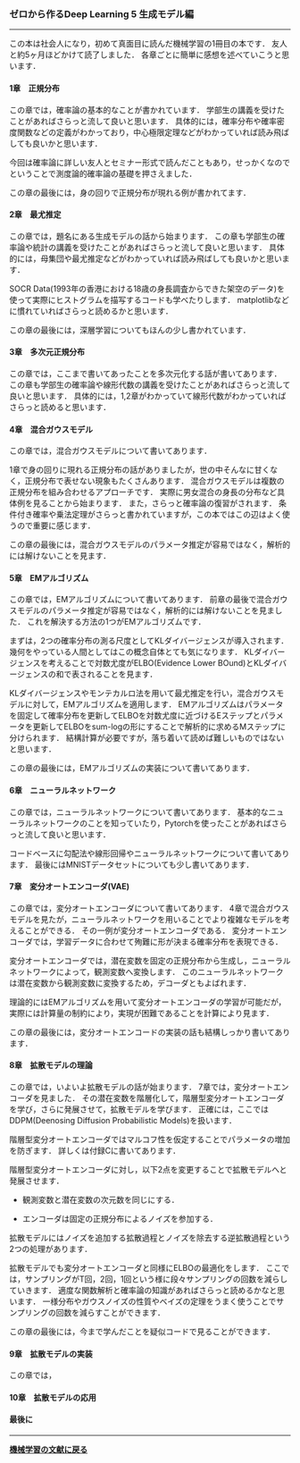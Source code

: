 ### ゼロから作るDeep Learning 5 生成モデル編

---

<p>
この本は社会人になり，初めて真面目に読んだ機械学習の1冊目の本です．
友人と約5ヶ月ほどかけて読了しました．
各章ごとに簡単に感想を述べていこうと思います．
</p>

#### 1章　正規分布

<p>
この章では，確率論の基本的なことが書かれています．
学部生の講義を受けたことがあればさらっと流して良いと思います．
具体的には，確率分布や確率密度関数などの定義がわかっており，中心極限定理などがわかっていれば読み飛ばしても良いかと思います．
</p>
<p>
今回は確率論に詳しい友人とセミナー形式で読んだこともあり，せっかくなのでということで測度論的確率論の基礎を押さえました．
</p>
<p>
この章の最後には，身の回りで正規分布が現れる例が書かれてます．
</p>

#### 2章　最尤推定

<p>
この章では，題名にある生成モデルの話から始まります．
この章も学部生の確率論や統計の講義を受けたことがあればさらっと流して良いと思います．
具体的には，母集団や最尤推定などがわかっていれば読み飛ばしても良いかと思います．
</p>
<p>
SOCR Data(1993年の香港における18歳の身長調査からできた架空のデータ)を使って実際にヒストグラムを描写するコードも学べたりします．
matplotlibなどに慣れていればさらっと読めるかと思います．
</p>
<p>
この章の最後には，深層学習についてもほんの少し書かれています．
</p>

#### 3章　多次元正規分布

<p>
この章では，ここまで書いてあったことを多次元化する話が書いてあります．
この章も学部生の確率論や線形代数の講義を受けたことがあればさらっと流して良いと思います．
具体的には，1,2章がわかっていて線形代数がわかっていればさらっと読めると思います．
</p>

#### 4章　混合ガウスモデル

<p>
この章では，混合ガウスモデルについて書いてあります．
</p>
<p>
1章で身の回りに現れる正規分布の話がありましたが，世の中そんなに甘くなく，正規分布で表せない現象もたくさんあります．
混合ガウスモデルは複数の正規分布を組み合わせるアプローチです．
実際に男女混合の身長の分布など具体例を見ることから始まります．
また，さらっと確率論の復習がされます．
条件付き確率や乗法定理がさらっと書かれていますが，この本ではこの辺はよく使うので重要に感じます．
</p>
<p>
この章の最後には，混合ガウスモデルのパラメータ推定が容易ではなく，解析的には解けないことを見ます．
</p>

#### 5章　EMアルゴリズム

<p>
この章では，EMアルゴリズムについて書いてあります．
前章の最後で混合ガウスモデルのパラメータ推定が容易ではなく，解析的には解けないことを見ました．
これを解決する方法の1つがEMアルゴリズムです．
</p>
<p>
まずは，2つの確率分布の測る尺度としてKLダイバージェンスが導入されます．
幾何をやっている人間としてはこの概念自体とても気になります．
KLダイバージェンスを考えることで対数尤度がELBO(Evidence Lower BOund)とKLダイバージェンスの和で表されることを見ます．
</p>
<p>
KLダイバージェンスやモンテカルロ法を用いて最尤推定を行い，混合ガウスモデルに対して，EMアルゴリズムを適用します．
EMアルゴリズムはパラメータを固定して確率分布を更新してELBOを対数尤度に近づけるEステップとパラメータを更新してELBOをsum-logの形にすることで解析的に求めるMステップに分けられます．
結構計算が必要ですが，落ち着いて読めば難しいものではないと思います．
</p>
<p>
この章の最後には，EMアルゴリズムの実装について書いてあります．
</p>

#### 6章　ニューラルネットワーク

<p>
この章では，ニューラルネットワークについて書いてあります．
基本的なニューラルネットワークのことを知っていたり，Pytorchを使ったことがあればさらっと流して良いと思います．
</p>
<p>
コードベースに勾配法や線形回帰やニューラルネットワークについて書いてあります．
最後にはMNISTデータセットについても少し書いてあります．
</p>

#### 7章　変分オートエンコーダ(VAE)
<p>
この章では，変分オートエンコーダについて書いてあります．
4章で混合ガウスモデルを見たが，ニューラルネットワークを用いることでより複雑なモデルを考えることができる．
その一例が変分オートエンコーダである．
変分オートエンコーダでは，学習データに合わせて殉難に形が決まる確率分布を表現できる．
</p>
<p>
変分オートエンコーダでは，潜在変数を固定の正規分布から生成し，ニューラルネットワークによって，観測変数へ変換します．
このニューラルネットワークは潜在変数から観測変数に変換するため，デコーダともよばれます．
</p>
<p>
理論的にはEMアルゴリズムを用いて変分オートエンコーダの学習が可能だが，実際には計算量の制約により，実現が困難であることを計算により見ます．
</p>
<p>
この章の最後には，変分オートエンコードの実装の話も結構しっかり書いてあります．
</p>

#### 8章　拡散モデルの理論

<p>
この章では，いよいよ拡散モデルの話が始まります．
7章では，変分オートエンコーダを見ました．
その潜在変数を階層化して，階層型変分オートエンコーダを学び，さらに発展させて，拡散モデルを学びます．
正確には，ここではDDPM(Deenosing Diffusion Probabilistic Models)を扱います．
</p>
<p>
階層型変分オートエンコーダではマルコフ性を仮定することでパラメータの増加を防ぎます．
詳しくは付録Cに書いてあります．
</p>
<p>
階層型変分オートエンコーダに対し，以下2点を変更することで拡散モデルへと発展させます．
</p>

- 観測変数と潜在変数の次元数を同じにする．

- エンコーダは固定の正規分布によるノイズを参加する．

<p>
拡散モデルにはノイズを追加する拡散過程とノイズを除去する逆拡散過程という2つの処理があります．
</p>
<p>
拡散モデルでも変分オートエンコーダと同様にELBOの最適化をします．
ここでは，サンプリングがT回，2回，1回という様に段々サンプリングの回数を減らしていきます．
適度な関数解析と確率論の知識があればさらっと読めるかなと思います．
一様分布やガウスノイズの性質やベイズの定理をうまく使うことでサンプリングの回数を減らすことができます．
</p>

<p>
この章の最後には，今まで学んだことを疑似コードで見ることができます．
</p>

#### 9章　拡散モデルの実装

<p>
この章では，
</p>

#### 10章　拡散モデルの応用

#### 最後に

---

**[機械学習の文献に戻る](/posts/20190506)**